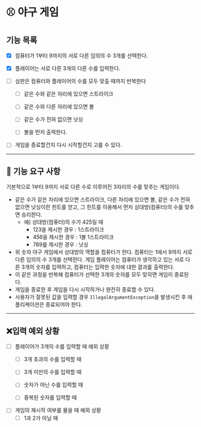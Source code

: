 # ⚾ 야구 게임

## 기능 목록

- [x] 컴퓨터가 1부터 9까지의 서로 다른 임의의 수 3개를 선택한다.


- [x] 플레이어는 서로 다른 3개의 다른 수를 입력한다.


- [ ] 심판은 컴퓨터와 플레이어의 수를 모두 맞출 때까지 반복한다
    - [ ] 같은 수와 같은 자리에 있으면 스트라이크
    - [ ] 같은 수와 다른 자리에 있으면 볼
    - [ ] 같은 수가 전혀 없으면 낫싱
    - [ ] 볼을 먼저 출력한다.


- [ ] 게임을 종료할건지 다시 시작할건지 고를 수 있다.

---

## 🚀 기능 요구 사항

기본적으로 1부터 9까지 서로 다른 수로 이루어진 3자리의 수를 맞추는 게임이다.

- 같은 수가 같은 자리에 있으면 스트라이크, 다른 자리에 있으면 볼, 같은 수가 전혀 없으면 낫싱이란 힌트를 얻고, 그 힌트를 이용해서 먼저 상대방(컴퓨터)의 수를 맞추면
  승리한다.
    - 예) 상대방(컴퓨터)의 수가 425일 때
        - 123을 제시한 경우 : 1스트라이크
        - 456을 제시한 경우 : 1볼 1스트라이크
        - 789를 제시한 경우 : 낫싱
- 위 숫자 야구 게임에서 상대방의 역할을 컴퓨터가 한다. 컴퓨터는 1에서 9까지 서로 다른 임의의 수 3개를 선택한다. 게임 플레이어는 컴퓨터가 생각하고 있는 서로 다른 3개의
  숫자를 입력하고, 컴퓨터는 입력한 숫자에 대한
  결과를 출력한다.
- 이 같은 과정을 반복해 컴퓨터가 선택한 3개의 숫자를 모두 맞히면 게임이 종료된다.
- 게임을 종료한 후 게임을 다시 시작하거나 완전히 종료할 수 있다.
- 사용자가 잘못된 값을 입력할 경우 `IllegalArgumentException`을 발생시킨 후 애플리케이션은 종료되어야 한다.

---

## ❌입력 예외 상황

- [ ] 플레이어가 3개의 수를 입력할 때 예외 상황
    - [ ] 3개 초과의 수를 입력할 때
    - [ ] 3개 미만의 수를 입력할 때
    - [ ] 숫자가 아닌 수를 입력할 때
    - [ ] 중복된 숫자를 입력할 때


-[ ] 게임의 재시작 여부를 물을 때 예외 상황
    - [ ] 1과 2가 아닐 때 